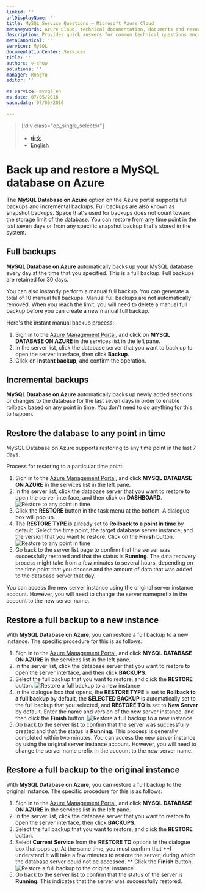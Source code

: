 ```yaml
---
linkid: ''
urlDisplayName: ''
title: MySQL Service Questions – Microsoft Azure Cloud
metaKeywords: Azure Cloud, technical documentation, documents and resources, MySQL, database, FAQ, Azure MySQL, MySQL PaaS, Azure MySQL PaaS, Azure MySQL Service, Azure RDS
description: Provides quick answers for common technical questions encountered by users when using MySQL Database on Azure. Contact technical support if you have any further questions.
metaCanonical: ''
services: MySQL
documentationCenter: Services
title: ''
authors: v-chuw
solutions: ''
manager: RongYu
editor: ''

ms.service: mysql_en
ms.date: 07/05/2016
wacn.date: 07/05/2016

---
```


> [!div class="op_single_selector"]
> * [中文](./mysql-database-point-in-time-restore.md)
> * [English](./mysql-database-enus-point-in-time-restore.md)

# Back up and restore a MySQL database on Azure

The **MySQL Database on Azure** option on the Azure portal supports full backups and incremental backups. Full backups are also known as snapshot backups. Space that's used for backups does not count toward the storage limit of the database. You can restore from any time point in the last seven days or from any specific snapshot backup that's stored in the system.

## **Full backups**

**MySQL Database on Azure** automatically backs up your MySQL database every day at the time that you specified. This is a full backup. Full backups are retained for 30 days.

You can also instantly perform a manual full backup. You can generate a total of 10 manual full backups. Manual full backups are not automatically removed. When you reach the limit, you will need to delete a manual full backup before you can create a new manual full backup.

Here's the instant manual backup process:

1. Sign in to the [Azure Management Portal](http://manage.windowsazure.cn/), and click on **MYSQL DATABASE ON AZURE** in the services list in the left pane.
2. In the server list, click the database server that you want to back up to open the server interface, then click **Backup**.
3. Click on **Instant backup**, and confirm the operation.

## **Incremental backups**

**MySQL Database on Azure** automatically backs up newly added sections or changes to the database for the last seven days in order to enable rollback based on any point in time. You don't need to do anything for this to happen.

## **Restore the database to any point in time**

MySQL Database on Azure supports restoring to any time point in the last 7 days.

Process for restoring to a particular time point:

1. Sign in to the [Azure Management Portal](http://manage.windowsazure.cn/), and click **MYSQL DATABASE ON AZURE** in the services list in the left pane.
2. In the server list, click the database server that you want to restore to open the server interface, and then click on **DASHBOARD**.
![Restore to any point in time][1]
3. Click the **RESTORE** button in the task menu at the bottom. A dialogue box will pop up.
4. The **RESTORE TYPE** is already set to **Rollback to a point in time** by default. Select the time point, the target database server instance, and the version that you want to restore. Click on the **Finish** button.
![Restore to any point in time][2]
5. Go back to the server list page to confirm that the server was successfully restored and that the status is **Running**. The data recovery process might take from a few minutes to several hours, depending on the time point that you choose and the amount of data that was added to the database server that day.

You can access the new server instance using the original server instance account. However, you will need to change the server nameprefix in the account to the new server name.

## **Restore a full backup to a new instance**

With **MySQL Database on Azure**, you can restore a full backup to a new instance. The specific procedure for this is as follows:

1. Sign in to the [Azure Management Portal](http://manage.windowsazure.cn/), and click **MYSQL DATABASE ON AZURE** in the services list in the left pane.
2. In the server list, click the database server that you want to restore to open the server interface, and then click **BACKUPS**.
3. Select the full backup that you want to restore, and click the **RESTORE** button.
![Restore a full backup to a new instance][3]
4. In the dialogue box that opens, the **RESTORE TYPE** is set to **Rollback to a full backup** by default, the **SELECTED BACKUP** is automatically set to the full backup that you selected, and **RESTORE TO** is set to **New Server** by default. Enter the name and version of the new server instance, and then click the **Finish** button.
![Restore a full backup to a new instance][4]
5. Go back to the server list to confirm that the server was successfully created and that the status is **Running**. This process is generally completed within two minutes. You can access the new server instance by using the original server instance account. However, you will need to change the server name prefix in the account to the new server name.

## **Restore a full backup to the original instance**

With **MySQL Database on Azure**, you can restore a full backup to the original instance. The specific procedure for this is as follows:

1. Sign in to the [Azure Management Portal](http://manage.windowsazure.cn/), and click **MYSQL DATABASE ON AZURE** in the services list in the left pane.
2. In the server list, click the database server that you want to restore to open the server interface, then click **BACKUPS**.
3. Select the full backup that you want to restore, and click the **RESTORE** button.
4. Select **Current Service** from the **RESTORE TO** options in the dialogue box that pops up. At the same time, you must confirm that **I understand it will take a few minutes to restore the server, during which the database server could not be accessed. ** Click the **Finish** button.
![Restore a full backup to the original instance][5]
5. Go back to the server list to confirm that the status of the server is **Running**. This indicates that the server was successfully restored.

<!--Image references-->

[1]: ./media/mysql-database-point-in-time-restore/Restore1-en.jpg
[2]: ./media/mysql-database-point-in-time-restore/Restore2-en.jpg
[3]: ./media/mysql-database-point-in-time-restore/Restore3-en.jpg
[4]: ./media/mysql-database-point-in-time-restore/Restore4-en.jpg
[5]: ./media/mysql-database-point-in-time-restore/Restore5-en.jpg

<!---HONumber=Acom_0418_2016_MySql-->